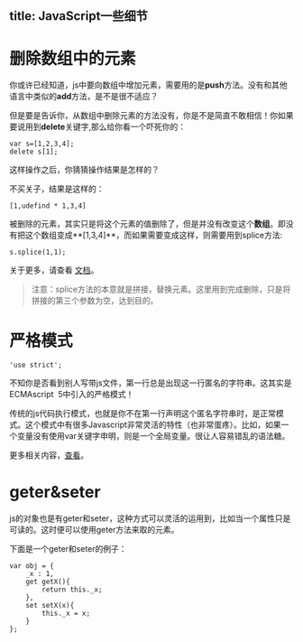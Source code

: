 title: JavaScript一些细节
---
# 删除数组中的元素

你或许已经知道，js中要向数组中增加元素，需要用的是**push**方法。没有和其他语言中类似的**add**方法，是不是很不适应？

但是要是告诉你，从数组中删除元素的方法没有，你是不是简直不敢相信！你如果要说用到**delete**关键字,那么给你看一个吓死你的：
```
var s=[1,2,3,4];
delete s[1];
```
这样操作之后，你猜猜操作结果是怎样的？

不买关子，结果是这样的：
```
[1,udefind * 1,3,4]
```
被删除的元素，其实只是将这个元素的值删除了，但是并没有改变这个**数组**。即没有把这个数组变成**[1,3,4]**，而如果需要变成这样，则需要用到splice方法:
```
s.splice(1,1);
```
关于更多，请查看 [文档](http://www.w3school.com.cn/jsref/jsref_splice.asp)。

> 注意：splice方法的本意就是拼接，替换元素。这里用到完成删除，只是将拼接的第三个参数为空，达到目的。

# 严格模式
```
'use strict';
```
不知你是否看到别人写带js文件，第一行总是出现这一行匿名的字符串。这其实是ECMAscript  5中引入的严格模式！

传统的js代码执行模式，也就是你不在第一行声明这个匿名字符串时，是正常模式。这个模式中有很多Javascript非常灵活的特性（也非常蛋疼）。比如，如果一个变量没有使用var关键字申明，则是一个全局变量。很让人容易错乱的语法糖。

更多相关内容，[查看](http://www.ruanyifeng.com/blog/2013/01/javascript_strict_mode.html)。

# geter&seter

js的对象也是有geter和seter，这种方式可以灵活的运用到，比如当一个属性只是可读的。这时便可以使用geter方法来取的元素。

下面是一个geter和seter的例子：
```
var obj = {
    _x : 1,
    get getX(){
        return this._x;
    },
    set setX(x){
        this._x = x;
    }
};
```